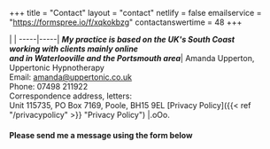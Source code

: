 +++
title = "Contact"
layout = "contact"
netlify = false
emailservice = "https://formspree.io/f/xqkokbzg"
contactanswertime = 48
+++


|     | 
  -----|-----|
    ***My practice is based on the UK's South Coast<br>working with clients mainly online<br>and in Waterlooville and the Portsmouth area***| Amanda Upperton, Uppertonic Hypnotherapy <br>Email: amanda@uppertonic.co.uk<br>Phone: 07498 211922<br>Correspondence address, letters: <br> Unit 115735, PO Box 7169, Poole, BH15 9EL
     [Privacy Policy]({{< ref "/privacypolicy" >}} "Privacy Policy") |.oOo.



 
#### Please send me a message using the form below
